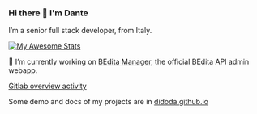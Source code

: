### Hi there 👋 I'm Dante

I’m a senior full stack developer, from Italy.

[![My Awesome Stats](https://awesome-github-stats.azurewebsites.net/user-stats/didoda?cardType=level&theme=radical)](https://git.io/awesome-stats-card)

🔭 I’m currently working on <a href="https://github.com/didoda/manager">BEdita Manager</a>, the official BEdita API admin webapp.

[Gitlab overview activity](https://gitlab.com/didoda)

Some demo and docs of my projects are in [didoda.github.io](https://didoda.github.io/)

<!--

[![My GitHub stats](https://github-readme-stats.vercel.app/api?username=didoda&show_icons=true&theme=radical)](https://github.com/didoda)


<a href="https://github.com/didoda/manager">
  <img align="center" src="https://github-readme-stats.vercel.app/api/pin/?username=didoda&repo=manager" />
</a>

[![Readme Card](https://github-readme-stats.vercel.app/api/pin/?username=didoda&repo=manager)](https://github.com/didoda/manager)
[![Top Langs](https://github-readme-stats.vercel.app/api/top-langs/?username=didoda&layout=compact&langs_count=8)](https://github.com/didoda)

**didoda/didoda** is a ✨ _special_ ✨ repository because its `README.md` (this file) appears on your GitHub profile.

Here are some ideas to get you started:

- 🔭 I’m currently working on ...
- 🌱 I’m currently learning ...
- 👯 I’m looking to collaborate on ...
- 🤔 I’m looking for help with ...
- 💬 Ask me about ...
- 📫 How to reach me: ...
- 😄 Pronouns: ...
- ⚡ Fun fact: ...
-->
